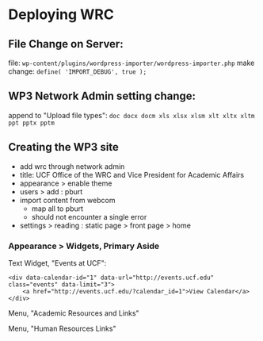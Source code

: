 # Deploying WRC

## File Change on Server:
file: `wp-content/plugins/wordpress-importer/wordpress-importer.php`
make change: `define( 'IMPORT_DEBUG', true );`

## WP3 Network Admin setting change:
append to "Upload file types":
`doc docx docm xls xlsx xlsm xlt xltx xltm ppt pptx pptm`

## Creating the WP3 site
- add wrc through network admin
- title: UCF Office of the WRC and Vice President for Academic Affairs
- appearance > enable theme
- users > add : pburt
- import content from webcom
	+ map all to pburt
	+ should not encounter a single error
- settings > reading : static page > front page > home

### Appearance > Widgets, Primary Aside

Text Widget, "Events at UCF":
    
    <div data-calendar-id="1" data-url="http://events.ucf.edu" class="events" data-limit="3">
        <a href="http://events.ucf.edu/?calendar_id=1">View Calendar</a>
    </div>

Menu, "Academic Resources and Links"

Menu, "Human Resources Links"